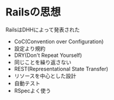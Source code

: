 # Railsの思想

RailsはDHHによって発表された

- CoC(Convention over Configuration)
 - 設定より規約
- DRY(Don't Repeat Yourself)
 - 同じことを繰り返さない 
- REST(Representational State Transfer)
 - リソースを中心とした設計
- 自動テスト
 - RSpecよく使う


